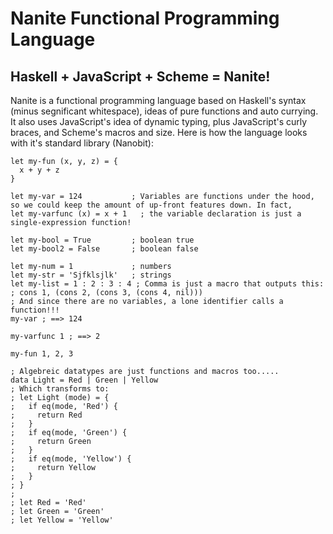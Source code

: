 # Nanite Functional Programming Language
## Haskell + JavaScript + Scheme = Nanite!
Nanite is a functional programming language based on Haskell's syntax (minus segnificant whitespace), ideas of pure functions and auto currying. It also uses JavaScript's idea of dynamic typing, plus JavaScript's curly braces, and Scheme's macros and size.
Here is how the language looks with it's standard library (Nanobit):

    let my-fun (x, y, z) = {
      x + y + z
    }

    let my-var = 124           ; Variables are functions under the hood, so we could keep the amount of up-front features down. In fact,
    let my-varfunc (x) = x + 1   ; the variable declaration is just a single-expression function!

    let my-bool = True         ; boolean true
    let my-bool2 = False       ; boolean false

    let my-num = 1             ; numbers
    let my-str = 'Sjfklsjlk'   ; strings
    let my-list = 1 : 2 : 3 : 4 ; Comma is just a macro that outputs this:
    ; cons 1, (cons 2, (cons 3, (cons 4, nil)))
    ; And since there are no variables, a lone identifier calls a function!!!
    my-var ; ==> 124

    my-varfunc 1 ; ==> 2

    my-fun 1, 2, 3

    ; Algebreic datatypes are just functions and macros too.....
    data Light = Red | Green | Yellow
    ; Which transforms to:
    ; let Light (mode) = {
    ;   if eq(mode, 'Red') {
    ;     return Red
    ;   }
    ;   if eq(mode, 'Green') {
    ;     return Green
    ;   }
    ;   if eq(mode, 'Yellow') {
    ;     return Yellow
    ;   }
    ; }
    ;
    ; let Red = 'Red'
    ; let Green = 'Green'
    ; let Yellow = 'Yellow'

